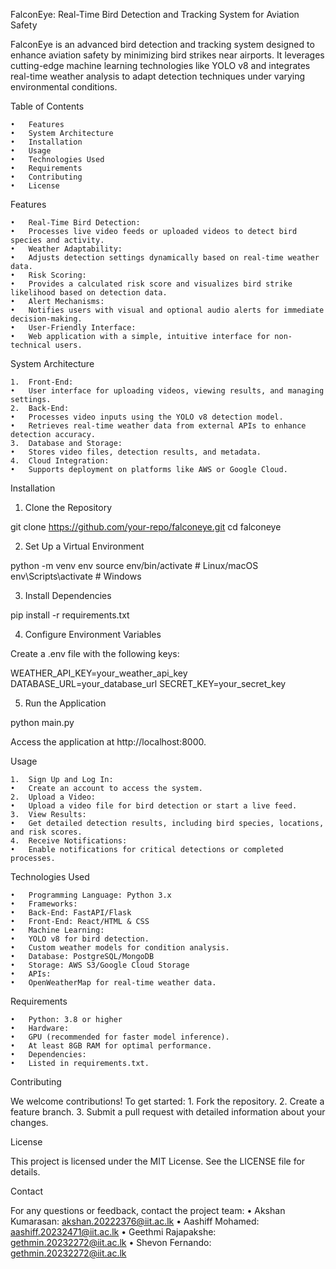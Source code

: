 FalconEye: Real-Time Bird Detection and Tracking System for Aviation Safety

FalconEye is an advanced bird detection and tracking system designed to enhance aviation safety by minimizing bird strikes near airports. It leverages cutting-edge machine learning technologies like YOLO v8 and integrates real-time weather analysis to adapt detection techniques under varying environmental conditions.

Table of Contents

	•	Features
	•	System Architecture
	•	Installation
	•	Usage
	•	Technologies Used
	•	Requirements
	•	Contributing
	•	License

Features

	•	Real-Time Bird Detection:
	•	Processes live video feeds or uploaded videos to detect bird species and activity.
	•	Weather Adaptability:
	•	Adjusts detection settings dynamically based on real-time weather data.
	•	Risk Scoring:
	•	Provides a calculated risk score and visualizes bird strike likelihood based on detection data.
	•	Alert Mechanisms:
	•	Notifies users with visual and optional audio alerts for immediate decision-making.
	•	User-Friendly Interface:
	•	Web application with a simple, intuitive interface for non-technical users.

System Architecture

	1.	Front-End:
	•	User interface for uploading videos, viewing results, and managing settings.
	2.	Back-End:
	•	Processes video inputs using the YOLO v8 detection model.
	•	Retrieves real-time weather data from external APIs to enhance detection accuracy.
	3.	Database and Storage:
	•	Stores video files, detection results, and metadata.
	4.	Cloud Integration:
	•	Supports deployment on platforms like AWS or Google Cloud.

Installation

1. Clone the Repository

git clone https://github.com/your-repo/falconeye.git
cd falconeye

2. Set Up a Virtual Environment

python -m venv env
source env/bin/activate # Linux/macOS
env\Scripts\activate    # Windows

3. Install Dependencies

pip install -r requirements.txt

4. Configure Environment Variables

Create a .env file with the following keys:

WEATHER_API_KEY=your_weather_api_key
DATABASE_URL=your_database_url
SECRET_KEY=your_secret_key

5. Run the Application

python main.py

Access the application at http://localhost:8000.

Usage

	1.	Sign Up and Log In:
	•	Create an account to access the system.
	2.	Upload a Video:
	•	Upload a video file for bird detection or start a live feed.
	3.	View Results:
	•	Get detailed detection results, including bird species, locations, and risk scores.
	4.	Receive Notifications:
	•	Enable notifications for critical detections or completed processes.

Technologies Used

	•	Programming Language: Python 3.x
	•	Frameworks:
	•	Back-End: FastAPI/Flask
	•	Front-End: React/HTML & CSS
	•	Machine Learning:
	•	YOLO v8 for bird detection.
	•	Custom weather models for condition analysis.
	•	Database: PostgreSQL/MongoDB
	•	Storage: AWS S3/Google Cloud Storage
	•	APIs:
	•	OpenWeatherMap for real-time weather data.

Requirements

	•	Python: 3.8 or higher
	•	Hardware:
	•	GPU (recommended for faster model inference).
	•	At least 8GB RAM for optimal performance.
	•	Dependencies:
	•	Listed in requirements.txt.

Contributing

We welcome contributions! To get started:
	1.	Fork the repository.
	2.	Create a feature branch.
	3.	Submit a pull request with detailed information about your changes.

License

This project is licensed under the MIT License. See the LICENSE file for details.

Contact

For any questions or feedback, contact the project team:
	•	Akshan Kumarasan: akshan.20222376@iit.ac.lk
	•	Aashiff Mohamed: aashiff.20232471@iit.ac.lk
	•	Geethmi Rajapakshe: gethmin.20232272@iit.ac.lk
	•	Shevon Fernando: gethmin.20232272@iit.ac.lk
